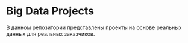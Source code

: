 # Big Data Projects
В данном репозитории представлены проекты на основе реальных данных для реальных заказчиков.
